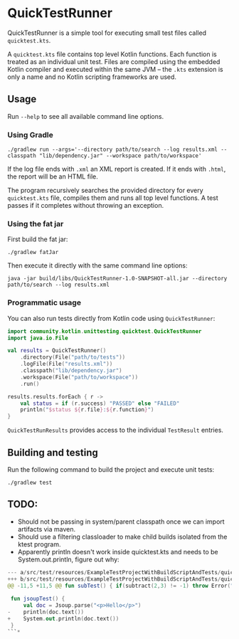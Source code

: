 # QuickTestRunner

QuickTestRunner is a simple tool for executing small test files called `quicktest.kts`.

A `quicktest.kts` file contains top level Kotlin functions. Each function is treated as an
individual unit test. Files are compiled using the embedded Kotlin compiler and executed
within the same JVM – the `.kts` extension is only a name and no Kotlin scripting
frameworks are used.

## Usage

Run `--help` to see all available command line options.

### Using Gradle

```
./gradlew run --args='--directory path/to/search --log results.xml --classpath "lib/dependency.jar" --workspace path/to/workspace'
```

If the log file ends with `.xml` an XML report is created. If it ends with `.html`,
the report will be an HTML file.

The program recursively searches the provided directory for every `quicktest.kts` file,
compiles them and runs all top level functions. A test passes if it completes without
throwing an exception.

### Using the fat jar

First build the fat jar:

```
./gradlew fatJar
```

Then execute it directly with the same command line options:

```
java -jar build/libs/QuickTestRunner-1.0-SNAPSHOT-all.jar --directory path/to/search --log results.xml
```

### Programmatic usage

You can also run tests directly from Kotlin code using `QuickTestRunner`:

```kotlin
import community.kotlin.unittesting.quicktest.QuickTestRunner
import java.io.File

val results = QuickTestRunner()
    .directory(File("path/to/tests"))
    .logFile(File("results.xml"))
    .classpath("lib/dependency.jar")
    .workspace(File("path/to/workspace"))
    .run()

results.results.forEach { r ->
    val status = if (r.success) "PASSED" else "FAILED"
    println("$status ${r.file}:${r.function}")
}
```

`QuickTestRunResults` provides access to the individual `TestResult` entries.

## Building and testing

Run the following command to build the project and execute unit tests:

```
./gradlew test
```

## TODO:
* Should not be passing in system/parent classpath once we can import artifacts via maven.
* Should use a filtering classloader to make child builds isolated from the ktest program.
* Apparently println doesn't work inside quicktest.kts and needs to be System.out.println, figure out why:

```kotlin
--- a/src/test/resources/ExampleTestProjectWithBuildScriptAndTests/quicktest.kts
+++ b/src/test/resources/ExampleTestProjectWithBuildScriptAndTests/quicktest.kts
@@ -11,5 +11,5 @@ fun subTest() { if(subtract(2,3) != -1) throw Error("Subtraction broken") }
 
 fun jsoupTest() {
     val doc = Jsoup.parse("<p>Hello</p>")
-    println(doc.text())
+    System.out.println(doc.text())
 }
```* 
